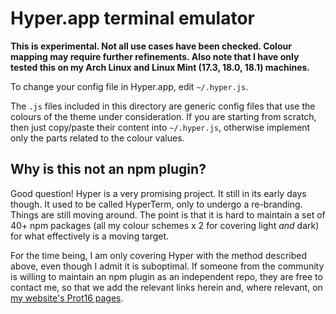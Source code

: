# Hyper.app terminal emulator

**This is experimental. Not all use cases have been checked. Colour mapping may require further refinements. Also note that I have only tested this on my Arch Linux and Linux Mint (17.3, 18.0, 18.1) machines.**

To change your config file in Hyper.app, edit `~/.hyper.js`.

The `.js` files included in this directory are generic config files that use the colours of the theme under consideration. If you are starting from scratch, then just copy/paste their content into `~/.hyper.js`, otherwise implement only the parts related to the colour values.

## Why is this not an npm plugin?

Good question! Hyper is a very promising project. It still in its early days though. It used to be called HyperTerm, only to undergo a re-branding. Things are still moving around. The point is that it is hard to maintain a set of 40+ npm packages (all my colour schemes x 2 for covering light *and* dark) for what effectively is a moving target.

For the time being, I am only covering Hyper with the method described above, even though I admit it is suboptimal. If someone from the community is willing to maintain an npm plugin as an independent repo, they are free to contact me, so that we add the relevant links herein and, where relevant, on [my website's Prot16 pages](https://protesilaos.com/schemes/).
